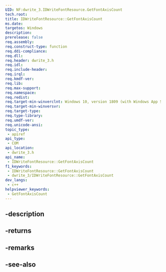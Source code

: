 ```yaml
---
UID: NF:dwrite_3.IDWriteFontResource.GetFontAxisCount
tech.root: 
title: IDWriteFontResource::GetFontAxisCount
ms.date: 
targetos: Windows
description: 
prerelease: false
req.assembly: 
req.construct-type: function
req.ddi-compliance: 
req.dll: 
req.header: dwrite_3.h
req.idl: 
req.include-header: 
req.irql: 
req.kmdf-ver: 
req.lib: 
req.max-support: 
req.namespace: 
req.redist: 
req.target-min-winverclnt: Windows 10, version 1809 (with Windows App SDK 0.5 or later)
req.target-min-winversvr: 
req.target-type: 
req.type-library: 
req.umdf-ver: 
req.unicode-ansi: 
topic_type:
 - apiref
api_type:
 - COM
api_location:
 - dwrite_3.h
api_name:
 - IDWriteFontResource::GetFontAxisCount
f1_keywords:
 - IDWriteFontResource::GetFontAxisCount
 - dwrite_3/IDWriteFontResource::GetFontAxisCount
dev_langs:
 - c++
helpviewer_keywords:
 - GetFontAxisCount
---
```


## -description

## -returns

## -remarks

## -see-also

